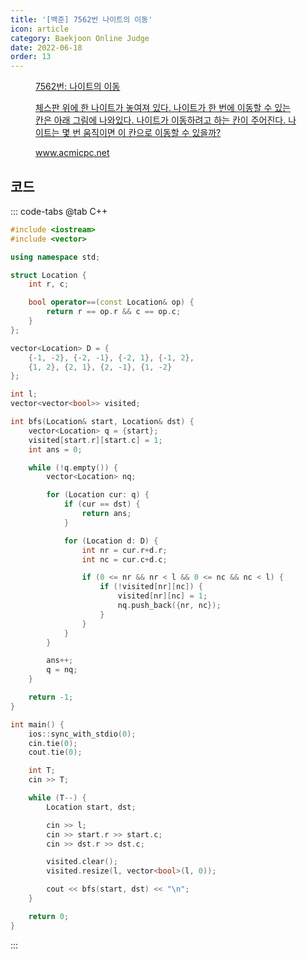 ```yaml
---
title: '[백준] 7562번 나이트의 이동'
icon: article
category: Baekjoon Online Judge
date: 2022-06-18
order: 13
---
```


<figure class="opengraph"><a href="https://www.acmicpc.net/problem/7562" data-source-url="https://www.acmicpc.net/problem/7562">
<div class="og-image" style="background-image: url('https://drive.google.com/uc?export=view&id=1nCax5mgwtYA82T46I_ntU1afsBBNkrLr');"></div>
<div class="og-text">
<p class="og-title">7562번: 나이트의 이동</p>
<p class="og-desc">체스판 위에 한 나이트가 놓여져 있다. 나이트가 한 번에 이동할 수 있는 칸은 아래 그림에 나와있다. 나이트가 이동하려고 하는 칸이 주어진다. 나이트는 몇 번 움직이면 이 칸으로 이동할 수 있을까?</p>
<p class="og-host">www.acmicpc.net</p></div></a></figure>

## 코드
::: code-tabs
@tab C++
```cpp
#include <iostream>
#include <vector>

using namespace std;

struct Location {
    int r, c;

    bool operator==(const Location& op) {
        return r == op.r && c == op.c;
    }
};

vector<Location> D = {
    {-1, -2}, {-2, -1}, {-2, 1}, {-1, 2},
    {1, 2}, {2, 1}, {2, -1}, {1, -2}
};

int l;
vector<vector<bool>> visited;

int bfs(Location& start, Location& dst) {
    vector<Location> q = {start};
    visited[start.r][start.c] = 1;
    int ans = 0;

    while (!q.empty()) {
        vector<Location> nq;

        for (Location cur: q) {
            if (cur == dst) {
                return ans;
            }

            for (Location d: D) {
                int nr = cur.r+d.r;
                int nc = cur.c+d.c;

                if (0 <= nr && nr < l && 0 <= nc && nc < l) {
                    if (!visited[nr][nc]) {
                        visited[nr][nc] = 1;
                        nq.push_back({nr, nc});
                    }
                }
            }
        }

        ans++;
        q = nq;
    }

    return -1;
}

int main() {
    ios::sync_with_stdio(0);
    cin.tie(0);
    cout.tie(0);

    int T;
    cin >> T;

    while (T--) {
        Location start, dst;

        cin >> l;
        cin >> start.r >> start.c;
        cin >> dst.r >> dst.c;

        visited.clear();
        visited.resize(l, vector<bool>(l, 0));

        cout << bfs(start, dst) << "\n";
    }

    return 0;
}
```
:::
